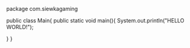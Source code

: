 package com.siewkagaming

public class Main{
     public static void main(){
       System.out.println("HELLO WORLD!");
  
 }
}

